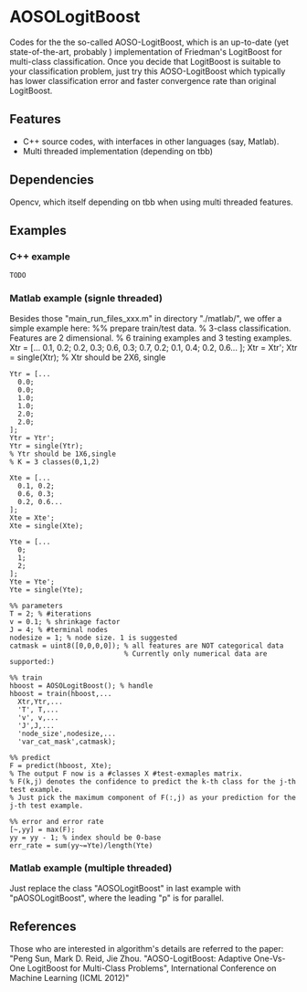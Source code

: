 AOSOLogitBoost
==============

Codes for the the so-called AOSO-LogitBoost, which is an up-to-date (yet state-of-the-art, probably ) implementation of Friedman's LogitBoost for multi-class classification. Once you decide that LogitBoost is suitable to your classification problem, just try this AOSO-LogitBoost which typically has lower classification error and faster convergence rate than original LogitBoost. 

Features
--------
* C++ source codes, with interfaces in other languages (say, Matlab).
* Multi threaded implementation (depending on tbb)

Dependencies
------------
Opencv, which itself depending on tbb when using multi threaded features.


Examples
--------
### C++ example
    TODO
    
### Matlab example (signle threaded)   
Besides those "main_run_files_xxx.m" in directory "./matlab/", we offer a simple example here:
    %% prepare train/test data. 
    % 3-class classification. Features are 2 dimensional. 
    % 6 training examples and 3 testing examples. 
    Xtr = [... 
      0.1, 0.2; 
      0.2, 0.3; 
      0.6, 0.3; 
      0.7, 0.2; 
      0.1, 0.4; 
      0.2, 0.6... 
     ]; 
    Xtr = Xtr'; 
    Xtr = single(Xtr); 
    % Xtr should be 2X6, single
    
    Ytr = [... 
      0.0; 
      0.0; 
      1.0; 
      1.0; 
      2.0; 
      2.0; 
    ]; 
    Ytr = Ytr'; 
    Ytr = single(Ytr); 
    % Ytr should be 1X6,single 
    % K = 3 classes(0,1,2)
    
    Xte = [... 
      0.1, 0.2; 
      0.6, 0.3; 
      0.2, 0.6... 
    ]; 
    Xte = Xte'; 
    Xte = single(Xte);
    
    Yte = [... 
      0; 
      1; 
      2; 
    ]; 
    Yte = Yte'; 
    Yte = single(Yte);
    
    %% parameters 
    T = 2; % #iterations 
    v = 0.1; % shrinkage factor 
    J = 4; % #terminal nodes 
    nodesize = 1; % node size. 1 is suggested 
    catmask = uint8([0,0,0,0]); % all features are NOT categorical data 
                                % Currently only numerical data are supported:)
        
    %% train 
    hboost = AOSOLogitBoost(); % handle 
    hboost = train(hboost,... 
      Xtr,Ytr,... 
      'T', T,... 
      'v', v,... 
      'J',J,... 
      'node_size',nodesize,... 
      'var_cat_mask',catmask);
    
    %% predict 
    F = predict(hboost, Xte); 
    % The output F now is a #classes X #test-exmaples matrix. 
    % F(k,j) denotes the confidence to predict the k-th class for the j-th test example. 
    % Just pick the maximum component of F(:,j) as your prediction for the j-th test example.
    
    %% error and error rate 
    [~,yy] = max(F); 
    yy = yy - 1; % index should be 0-base 
    err_rate = sum(yy~=Yte)/length(Yte) 

### Matlab example (multiple threaded)
Just replace the  class "AOSOLogitBoost" in last example with "pAOSOLogitBoost", where the leading "p" is for parallel. 

References
----------
Those who are interested in algorithm's details are referred to the paper:
"Peng Sun, Mark D. Reid, Jie Zhou. "AOSO-LogitBoost: Adaptive One-Vs-One LogitBoost for Multi-Class Problems", International Conference on Machine Learning (ICML 2012)"
